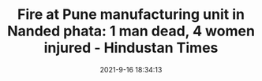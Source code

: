 ---
"title": "Fire at Pune manufacturing unit in Nanded phata: 1 man dead, 4 women injured - Hindustan Times"
"date": "2021-9-16 18:34:13"
"feed_name": "GOOGLENEWSINDUSTRIAL"
"feed_website": "https://news.google.com/search?q=industrial%2Bincident&hl=en-US&gl=US&ceid=US:en"
"feed_rss": "https://news.google.com/rss/search?q=industrial%2Bincident&hl=en-US&gl=US&ceid=US:en"
"link": "https://www.hindustantimes.com/cities/others/fire-at-pune-manufacturing-unit-in-nanded-phata-1-man-dead-4-women-injured-101631817253807.html"
"file": "_posts/2021-1-1-55cc758c56baf06ea65526d59fef56f15dc80671.md"
"accident": "1"
"drilling": "0"
"dead": "1"
"injured": "4"
---